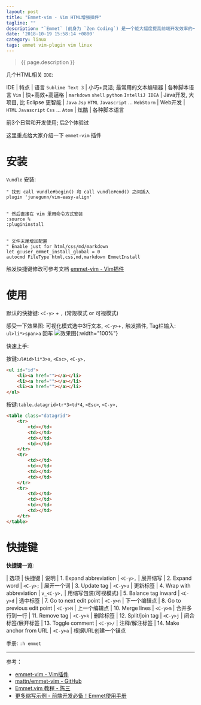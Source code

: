 ```yaml
---
layout: post
title: "Emmet-vim - Vim HTML增强插件"
tagline: ""
description: "`Emmet` (前身为 `Zen Coding`) 是一个能大幅度提高前端开发效率的一个工具<br>`emmet-vim` 插件 `Vim` 前端开发必备"
date: '2018-10-19 15:58:14 +0800'
category: linux
tags: emmet vim-plugin vim linux
---
```

> {{ page.description }}

几个HTML相关 `IDE`: 

IDE              | 特点                                | 语言
`Sublime Text 3` | 小巧+灵活; 最常用的文本编辑器       | 各种脚本语言
`Vim`            | 快+高效+高逼格                      | `markdown` `shell` `python`
`IntelliJ IDEA`  | Java开发, 大项目, 比 Eclipse 更智能 | `Java` `Jsp` `HTML` `Javascript` ...
`WebStorm`       | Web开发                             | `HTML` `Javascript` `Css` ...
`Atom`           | 炫酷                                | 各种脚本语言

前3个日常和开发使用; 后2个体验过

这里重点给大家介绍一下 `emmet-vim` 插件

# 安装
`Vundle` 安装:
```vim
" 找到 call vundle#begin() 和 call vundle#end() 之间插入 
plugin 'junegunn/vim-easy-align'


" 然后直接在 vim 里用命令方式安装
:source %
:plugininstall


" 文件末尾增加配置
" Enable just for html/css/md/markdown
let g:user_emmet_install_global = 0
autocmd FileType html,css,md,markdown EmmetInstall
```

触发快捷键修改可参考文档 [emmet-vim - Vim插件](https://vimawesome.com/plugin/emmet-vim)

# 使用
默认的快捷键: `<C-y>` + `,`  (常规模式 or 可视模式)

感受一下效果图: 可视化模式选中3行文本, `<C-y>`+`,` 触发插件, Tag栏输入: `ul>li*>span>a` 回车
![效果图](https://raw.githubusercontent.com/mattn/emmet-vim/master/doc/screenshot.gif){:width="100%"}

快速上手:

按键:`ul#id>li*3>a`, `<Esc>`, `<C-y>,`
```html
<ul id="id">
    <li><a href=""></a></li>
    <li><a href=""></a></li>
    <li><a href=""></a></li>
</ul>
```

按键:`table.datagrid>tr*3>td*4`, `<Esc>`, `<C-y>,`
```html
<table class="datagrid">
    <tr>
        <td></td>
        <td></td>
        <td></td>
        <td></td>
    </tr>
    <tr>
        <td></td>
        <td></td>
        <td></td>
        <td></td>
    </tr>
    <tr>
        <td></td>
        <td></td>
        <td></td>
        <td></td>
    </tr>
</table>
```

# 快捷键
**快捷键一览**:

| 选项                         | 快捷键     | 说明
| 1. Expand abbreviation       | `<C-y>,`   | 展开缩写
| 2. Expand word               | `<C-y>;`   | 展开一个词
| 3. Update tag                | `<C-y>u`   | 更新标签
| 4. Wrap with abbreviation    | `v_<C-y>,` | 用缩写包装(可视模式)
| 5. Balance tag inward        | `<C-y>d`   | 选中标签
| 7. Go to next edit point     | `<C-y>n`   | 下一个编辑点
| 8. Go to previous edit point | `<C-y>N`   | 上一个编辑点
| 10. Merge lines              | `<C-y>m`   | 合并多行到一行
| 11. Remove tag               | `<C-y>k`   | 删除标签
| 12. Split/join tag           | `<C-y>j`   | 闭合标签/展开标签
| 13. Toggle comment           | `<C-y>/`   | 注释/解注标签
| 14. Make anchor from URL     | `<C-y>a`   | 根据URL创建一个锚点


手册: `:h emmet`

---
参考：
- [emmet-vim - Vim插件](https://vimawesome.com/plugin/emmet-vim)
- [mattn/emmet-vim - GitHub](https://github.com/mattn/emmet-vim)
- [Emmet.vim 教程 - 陈三](https://blog.zfanw.com/zencoding-vim-tutorial-chinese/)
- [更多缩写示例 - 前端开发必备！Emmet使用手册](https://www.w3cplus.com/tools/emmet-cheat-sheet.html)

